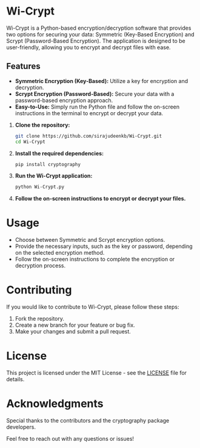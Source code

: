 # Wi-Crypt

Wi-Crypt is a Python-based encryption/decryption software that provides two options for securing your data: Symmetric (Key-Based Encryption) and Scrypt (Password-Based Encryption). The application is designed to be user-friendly, allowing you to encrypt and decrypt files with ease.

## Features

- **Symmetric Encryption (Key-Based):** Utilize a key for encryption and decryption.
- **Scrypt Encryption (Password-Based):** Secure your data with a password-based encryption approach.
- **Easy-to-Use:** Simply run the Python file and follow the on-screen instructions in the terminal to encrypt or decrypt your data.
  

1. **Clone the repository:**
    ```bash
    git clone https://github.com/sirajudeenkb/Wi-Crypt.git
    cd Wi-Crypt
    ```

2. **Install the required dependencies:**
    ```bash
    pip install cryptography
    ```

3. **Run the Wi-Crypt application:**
    ```bash
    python Wi-Crypt.py
    ```

4. **Follow the on-screen instructions to encrypt or decrypt your files.**

# Usage
- Choose between Symmetric and Scrypt encryption options.
- Provide the necessary inputs, such as the key or password, depending on the selected encryption method.
- Follow the on-screen instructions to complete the encryption or decryption process.

# Contributing
If you would like to contribute to Wi-Crypt, please follow these steps:
1. Fork the repository.
2. Create a new branch for your feature or bug fix.
3. Make your changes and submit a pull request.

# License
This project is licensed under the MIT License - see the [LICENSE](LICENSE) file for details.

# Acknowledgments
Special thanks to the contributors and the cryptography package developers.

Feel free to reach out with any questions or issues!

